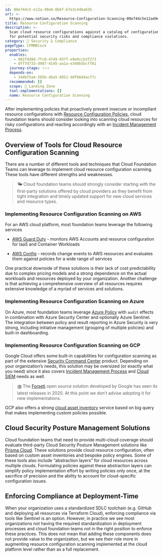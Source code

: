 ```yaml
---
id: 09e744c5-e12a-49e8-8b6f-b7e3c44ba63b
url: >-
  https://www.notion.so/Resource-Configuration-Scanning-09e744c5e12a49e88b6fb7e3c44ba63b
title: Resource Configuration Scanning
description: >-
  Scan cloud resource configurations against a catalog of configuration policies
  for potential security risks and compliance violations.
category: 🔖 Security & Compliance
pageType: CFMMBlock
properties:
  enables:
    - 802fdd8d-7fc0-4749-937f-e9e0ccb3f273
    - dff7d733-d987-4145-aa1a-e340b5bcff81
  journey-stage: ⭐️⭐️⭐️
  depends-on:
    - 344b75a4-595b-4ba5-8851-ddfb6d4acf7c
  recommended: []
  scope: 🛬 Landing Zone
  tool-implementations: []
  name: Resource Configuration Scanning
---
```


After implementing policies that proactively prevent insecure or incompliant resource configurations with [Resource Configuration Policies](./resource-configuration-policies.md), cloud foundation teams should consider looking into scanning cloud resources for risky configurations and reacting accordingly with an [Incident Management Process](./incident-management-process.md).

## Overview of Tools for Cloud Resource Configuration Scanning

There are a number of different tools and techniques that Cloud Foundation Teams can leverage to implement cloud resource configuration scanning. These tools have different strengths and weaknesses. 

> **🌤️** Cloud foundation teams should strongly consider starting with the first-party solutions offered by cloud providers as they benefit from tight integration and timely updated support for new cloud services and resource types. 

### Implementing Resource Configuration Scanning on AWS

For an AWS cloud platform, most foundation teams leverage the following services 

- [AWS Guard Duty](https://aws.amazon.com/guardduty/) - monitors AWS Accounts and resource configuration for IaaS and Container Workloads 

- [AWS Config](https://aws.amazon.com/config/) - records change events to AWS resources and evaluates them against policies for a wide range of services

One practical downside of these solutions is their lack of cost predictability due to complex pricing models and a strong dependence on the actual workloads and resources deployed by your organization.   Another challenge is that achieving a comprehensive overview of all resources requires extensive knowledge of a myriad of services and solutions.

### Implementing Resource Configuration Scanning on Azure

On Azure, most foundation teams leverage [Azure](https://azure.microsoft.com/en-us/products/azure-policy/#overview)[ Policy](https://azure.microsoft.com/de-de/products/azure-policy/#overview) with `audit` effects in combination with Azure Security Center and optionally Azure Sentinel.  The integration between policy and result reporting in Azure Security is very strong, including initiative management (grouping of multiple policies) and built-in dashboarding.

### Implementing Resource Configuration Scanning on GCP

Google Cloud offers some built-in capabilities for configuration scanning as part of the extensive [Security Command Center](https://cloud.google.com/security-command-center#section-7) product. Depending on your organization’s needs, this solution may be oversized (or exactly what you need) since it also covers [Incident Management Process](./incident-management-process.md) and [Cloud SIEM](./cloud-siem.md) needs as well. 

> **⛈️** The [Forseti](https://github.com/forseti-security/forseti-security) open source solution developed by Google has seen its latest releases in 2020. At this point we don’t advise adopting it for new implementations.

GCP also offers a strong [cloud asset inventory](https://cloud.google.com/asset-inventory/docs/overview) service based on big query that makes implementing custom policies possible.

## Cloud Security Posture Management Solutions

Cloud foundation teams that need to provide multi-cloud coverage should evaluate third-party Cloud Security Posture Management solutions like [Prisma Cloud](https://www.paloaltonetworks.com/prisma/cloud). These solutions provide cloud resource configuration, often based on custom asset inventories and bespoke policy engines. Some of these tools also include “abstraction layers” for cloud resources across multiple clouds. Formulating policies against these abstraction layers can simplify policy implementation effort by writing policies only once, at the sacrifice of precision and the ability to account for cloud-specific configuration issues. 

## Enforcing Compliance at Deployment-Time

When your organization uses a standardized SDLC toolchain (e.g. GitHub and deploying all resources via Terraform Cloud), enforcing compliance via tools like Sentinel is an option. However, in practice we see most organizations not having the required standardization in deployment processes and cloud foundation teams not in the right position to enforce these practices. This does not mean that adding these components does not provide value to the organization, but we see their role more in augmenting resource configuration scanning implemented at the cloud platform level rather than as a full replacement.